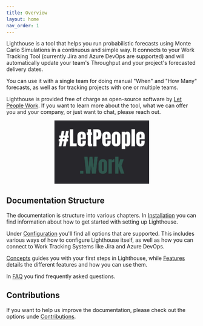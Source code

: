 ```yaml
---
title: Overview
layout: home
nav_order: 1
---
```


Lighthouse is a tool that helps you run probabilistic forecasts using Monte Carlo Simulations in a continuous and simple way. It connects to your Work Tracking Tool (currently Jira and Azure DevOps are supported) and will automatically update your team's Throughput and your project's forecasted delivery dates.

You can use it with a single team for doing manual "When" and "How Many" forecasts, as well as for tracking projects with one or multiple teams.

Lighthouse is provided free of charge as open-source software by [Let People Work](https://letpeople.work). If you want to learn more about the tool, what we can offer you and your company, or just want to chat, please reach out.

<div style="text-align: center;">
    <img src="./assets/Logo.png" alt="Logo" style="max-width: 250px;">
</div>

## Documentation Structure
The documentation is structure into various chapters. In [Installation](./installation/installation.html) you can find information about how to get started with setting up Lighthouse.

Under [Configuration](./installation/configuration.html) you'll find all options that are supported. This includes various ways of how to configure Lighthouse itself, as well as how you can connect to Work Tracking Systems like Jira and Azure DevOps.

[Concepts](./concepts/concepts.html) guides you with your first steps in Lighthouse, while [Features](./features/features.html) details the different features and how you can use them.

In [FAQ](./faq/faq.html) you find frequently asked questions.

## Contributions
If you want to help us improve the documentation, please check out the options unde [Contributions](./contributions/contributions.html).